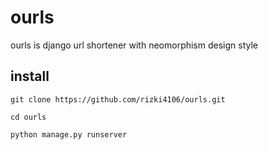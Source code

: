 # ourls
ourls is django url shortener with neomorphism design style

## install

```
git clone https://github.com/rizki4106/ourls.git

cd ourls

python manage.py runserver
```
